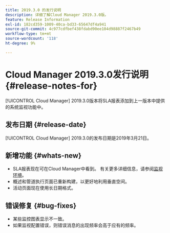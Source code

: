 ```yaml
---
title: 2019.3.0 的发行说明
description: 详细了解Cloud Manager 2019.3.0版。
feature: Release Information
exl-id: 182cd359-1009-40ca-bd33-65647df4a941
source-git-commit: 4c977cdfbef438fdabd90ee104d98887f2467b49
workflow-type: tm+mt
source-wordcount: '118'
ht-degree: 9%

---
```


# Cloud Manager 2019.3.0发行说明 {#release-notes-for}

[!UICONTROL Cloud Manager] 2019.3.0版本将SLA报表添加到上一版本中提供的系统监视功能中。

## 发布日期 {#release-date}

[!UICONTROL Cloud Manager] 2019.3.0的发布日期是2019年3月21日。

## 新增功能 {#whats-new}

* SLA报表现在可在Cloud Manager中看到。 有关更多详细信息，请参阅[监视环境](/help/using/monitoring-environments.md)。
* 概述和管道执行页面已重新构建，以更好地利用垂直空间。
* 活动页面现在使用长日期格式。

## 错误修复 {#bug-fixes}

* 某些监控图表显示不一致。
* 如果监视配置错误，则错误消息的出现频率会高于应有的频率。
